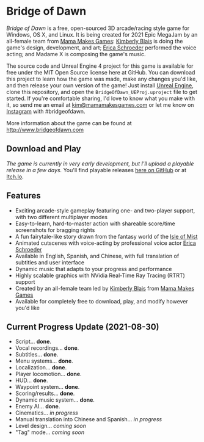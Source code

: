 # Bridge of Dawn

*Bridge of Dawn* is a free, open-sourced 3D arcade/racing style game for Windows, OS X, and Linux. It is being created for 2021 Epic MegaJam by an all-female team from [Mama Makes Games](https://www.mamamakesgames.com): [Kimberly Blais](https://www.instagram.com/mamamakesgames/) is doing the game's design, development, and art; [Erica Schroeder](https://www.ericaschroeder.com/) performed the voice acting; and Madame X is composing the game's music.

The source code and Unreal Engine 4 project for this game is available for free under the MIT Open Source license here at GitHub. You can download this project to learn how the game was made, make any changes you'd like, and then release your own version of the game! Just install [Unreal Engine](https://www.unrealengine.com), clone this repository, and open the `BridgeOfDawn_UEProj.uproject` file to get started. If you're comfortable sharing, I'd love to know what you make with it, so send me an email at kim@mamamakesgames.com or let me know on [Instagram](https://www.instagram.com/mamamakesgames/) with #bridgeofdawn. 

More information about the game can be found at http://www.bridgeofdawn.com 

## Download and Play

*The game is currently in very early development, but I'll upload a playable release in a few days.* You'll find playable releases [here on GitHub](https://github.com/mamamakesgames/bridgeofdawn/releases/) or at [Itch.Io](https://mama-makes-games.itch.io/bridge-of-dawn).

## Features

- Exciting arcade-style gameplay featuring one- and two-player support, with two different multiplayer modes
- Easy-to-learn, hard-to-master action with shareable score/time screenshots for bragging rights
- A fun fairytale-like story drawn from the fantasy world of the [Isle of Mist](https://www.thelostweld.com)
- Animated cutscenes with voice-acting by professional voice actor [Erica Schroeder](https://www.ericaschroeder.com/)
- Available in English, Spanish, and Chinese, with full translation of subtitles and user interface
- Dynamic music that adapts to your progress and performance
- Highly scalable graphics with NVidia Real-Time Ray Tracing (RTRT) support
- Created by an all-female team led by [Kimberly Blais](https://www.instagram.com/mamamakesgames/) from [Mama Makes Games](https://www.mamamakesgames.com)
- Available for completely free to download, play, and modify however you'd like

## Current Progress Update (2021-08-30)

- Script... **done**.
- Vocal recordings... **done**.
- Subtitles... **done**.
- Menu systems... **done**.
- Localization... **done**.
- Player locomotion... **done**.
- HUD... **done**.
- Waypoint system... **done**.
- Scoring/results... **done**.
- Dynamic music system... **done**.
- Enemy AI... **done**.
- Cinematics... *in progress*
- Manual translation into Chinese and Spanish... *in progress*
- Level design... *coming soon*
- "Tag" mode... *coming soon*


